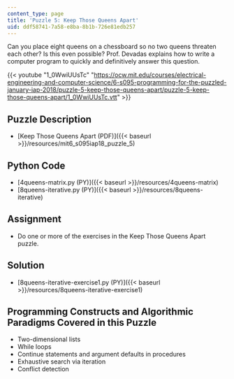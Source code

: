 ```yaml
---
content_type: page
title: 'Puzzle 5: Keep Those Queens Apart'
uid: ddf58741-7a58-e8ba-8b1b-726e81edb257
---
```


Can you place eight queens on a chessboard so no two queens threaten each other? Is this even possible? Prof. Devadas explains how to write a computer program to quickly and definitively answer this question.

{{< youtube "1_0WwiUUsTc" "https://ocw.mit.edu/courses/electrical-engineering-and-computer-science/6-s095-programming-for-the-puzzled-january-iap-2018/puzzle-5-keep-those-queens-apart/puzzle-5-keep-those-queens-apart/1_0WwiUUsTc.vtt" >}}

Puzzle Description
------------------

*   [Keep Those Queens Apart (PDF)]({{< baseurl >}}/resources/mit6_s095iap18_puzzle_5)

Python Code
-----------

*   [4queens-matrix.py (PY)]({{< baseurl >}}/resources/4queens-matrix)
*   [8queens-iterative.py (PY)]({{< baseurl >}}/resources/8queens-iterative)

Assignment
----------

*   Do one or more of the exercises in the Keep Those Queens Apart puzzle.

Solution
--------

*   [8queens-iterative-exercise1.py (PY)]({{< baseurl >}}/resources/8queens-iterative-exercise1)

Programming Constructs and Algorithmic Paradigms Covered in this Puzzle
-----------------------------------------------------------------------

*   Two-dimensional lists
*   While loops
*   Continue statements and argument defaults in procedures
*   Exhaustive search via iteration
*   Conflict detection